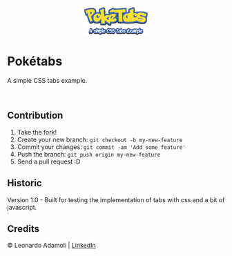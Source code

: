 <p align="center">
  <img src="assets/img/PokeTabs.png" width="150px" alt="PHP Logo"/>
</p>

# Pokétabs
<p>A simple CSS tabs example.<p><br>

## Contribution
1. Take the fork!
2. Create your new branch: `git checkout -b my-new-feature`
3. Commit your changes: `git commit -am 'Add some feature'`
4. Push the branch: `git push origin my-new-feature`
5. Send a pull request :D

## Historic
Version 1.0 - Built for testing the implementation of tabs with css and a bit of javascript.

## Credits
&copy; Leonardo Adamoli | [LinkedIn](https://www.linkedin.com/in/adamolileonardo/)
